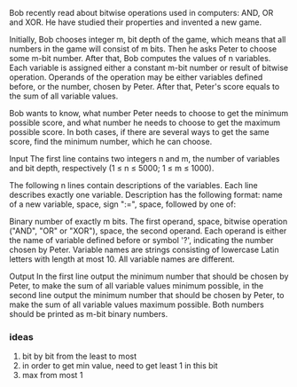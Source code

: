 Bob recently read about bitwise operations used in computers: AND, OR and XOR. He have studied their properties and
invented a new game.

Initially, Bob chooses integer m, bit depth of the game, which means that all numbers in the game will consist of m
bits. Then he asks Peter to choose some m-bit number. After that, Bob computes the values of n variables. Each variable
is assigned either a constant m-bit number or result of bitwise operation. Operands of the operation may be either
variables defined before, or the number, chosen by Peter. After that, Peter's score equals to the sum of all variable
values.

Bob wants to know, what number Peter needs to choose to get the minimum possible score, and what number he needs to
choose to get the maximum possible score. In both cases, if there are several ways to get the same score, find the
minimum number, which he can choose.

Input
The first line contains two integers n and m, the number of variables and bit depth, respectively (1 ≤ n ≤ 5000; 1 ≤ m ≤
1000).

The following n lines contain descriptions of the variables. Each line describes exactly one variable. Description has
the following format: name of a new variable, space, sign ":=", space, followed by one of:

Binary number of exactly m bits.
The first operand, space, bitwise operation ("AND", "OR" or "XOR"), space, the second operand. Each operand is either
the name of variable defined before or symbol '?', indicating the number chosen by Peter.
Variable names are strings consisting of lowercase Latin letters with length at most 10. All variable names are
different.

Output
In the first line output the minimum number that should be chosen by Peter, to make the sum of all variable values
minimum possible, in the second line output the minimum number that should be chosen by Peter, to make the sum of all
variable values maximum possible. Both numbers should be printed as m-bit binary numbers.

### ideas

1. bit by bit from the least to most
2. in order to get min value, need to get least 1 in this bit
3. max from most 1